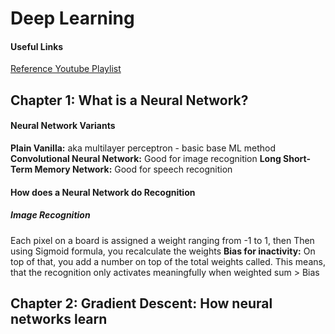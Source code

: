 Deep Learning
===========
#### Useful Links
[Reference Youtube Playlist](https://www.youtube.com/watch?v=aircAruvnKk&list=PLZHQObOWTQDNU6R1_67000Dx_ZCJB-3pi&index=2)

## Chapter 1: What is a Neural Network?

#### Neural Network Variants
**Plain Vanilla:** aka multilayer perceptron - basic base ML method
**Convolutional Neural Network:** Good for image recognition
**Long Short-Term Memory Network:** Good for speech recognition

#### How does a Neural Network do Recognition
##### Image Recognition
Each pixel on a board is assigned a weight ranging from -1 to 1, then 
Then using Sigmoid formula, you recalculate the weights
**Bias for inactivity:** On top of that, you add a number on top of the total weights called. This means, that the recognition only activates meaningfully when weighted sum > Bias

## Chapter 2: Gradient Descent: How neural networks learn

